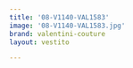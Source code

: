 ```yaml
---
title: '08-V1140-VAL1583'
image: '08-V1140-VAL1583.jpg'
brand: valentini-couture
layout: vestito

---
```

